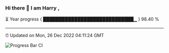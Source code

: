 ### Hi there 👋 I am Harry , 

⏳ Year progress { █████████████████████████████▁ } 98.40 %

---

⏰ Updated on Mon, 26 Dec 2022 04:11:24 GMT

![Progress Bar CI](https://github.com/duykhang68/duykhang68/workflows/Progress%20Bar%20CI/badge.svg)
